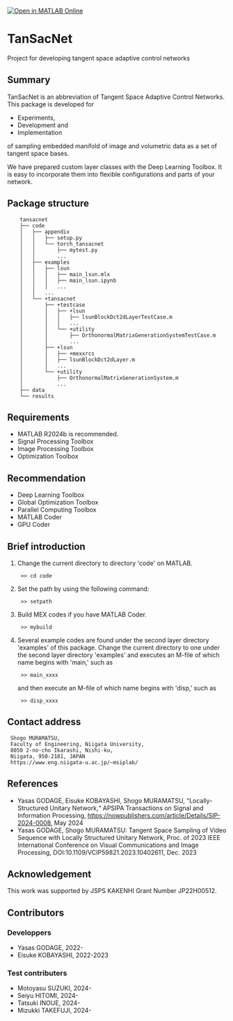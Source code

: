 [![Open in MATLAB Online](https://www.mathworks.com/images/responsive/global/open-in-matlab-online.svg)](https://matlab.mathworks.com/open/github/v1?repo=msiplab/TanSacNet) 

# TanSacNet
Project for developing tangent space adaptive control networks

## Summary

TanSacNet is an abbreviation of Tangent Space Adaptive Control Networks. 
This package is developed for

* Experiments,
* Development and
* Implementation

of sampling embedded manifold of image and volumetric data as a set of 
tangent space bases.

We have prepared custom layer classes with the Deep Learning Toolbox. 
It is easy to incorporate them into flexible configurations and 
parts of your network.

## Package structure

        tansacnet
        ├── code
        │   ├── appendix
        │   │   ├── setup.py
        │   │   └── torch_tansacnet
        │   │       ├── mytest.py 
        │   │       ...
        │   ├── examples
        │   │   ├── lsun
        │   │   │   ├── main_lsun.mlx
        │   │   │   ├── main_lsun.ipynb
        │   │   │   ...        
        │   │   ...
        │   └── +tansacnet
        │       ├── +testcase
        │       │   ├── +lsun
        │       │   │   ├── lsunBlockDct2dLayerTestCase.m
        │       │   │   ...
        │       │   └── +utility
        │       │       ├── OrthonormalMatrixGenerationSystemTestCase.m
        │       │       ...
        │       ├── +lsun
        │       │   ├── +mexxrcs     
        │       │   ├── lsunBlockDct2dLayer.m
        │       │   ...
        │       └── +utility
        │           ├── OrthonormalMatrixGenerationSystem.m
        │           ...
        ├── data
        └── results

## Requirements
 
 * MATLAB R2024b is recommended.
 * Signal Processing Toolbox
 * Image Processing Toolbox
 * Optimization Toolbox

## Recommendation
 
 * Deep Learning Toolbox
 * Global Optimization Toolbox 
 * Parallel Computing Toolbox
 * MATLAB Coder
 * GPU Coder

## Brief introduction
 
1. Change the current directory to directory 'code' on MATLAB.
    
        >> cd code

2. Set the path by using the following command:

        >> setpath

3. Build MEX codes if you have MATLAB Coder.

        >> mybuild

4. Several example codes are found under the second layer directory 
   'examples' of this package. Change the current directory to one under 
   the second layer directory 'examples' and executes an M-file of 
   which name begins with 'main,' such as
 
        >> main_xxxx
 
   and then execute an M-file of which name begins with 'disp,' such as
 
        >> disp_xxxx
 
## Contact address
 
     Shogo MURAMATSU,
     Faculty of Engineering, Niigata University,
     8050 2-no-cho Ikarashi, Nishi-ku,
     Niigata, 950-2181, JAPAN
     https://www.eng.niigata-u.ac.jp/~msiplab/
 
## References

* Yasas GODAGE, Eisuke KOBAYASHI, Shogo MURAMATSU, “Locally-Structured Unitary Network,“ APSIPA Transactions on Signal and Information Processing, https://nowpublishers.com/article/Details/SIP-2024-0008, May 2024
* Yasas GODAGE, Shogo MURAMATSU: Tangent Space Sampling of Video Sequence with Locally Structured Unitary Network, Proc. of 2023 IEEE International Conference on Visual Communications and Image Processing, DOI:10.1109/VCIP59821.2023.10402611, Dec. 2023
 
## Acknowledgement
 
This work was supported by JSPS KAKENHI Grant Number JP22H00512.
 
## Contributors

### Developpers
* Yasas GODAGE,  2022-
* Eisuke KOBAYASHI, 2022-2023
 
### Test contributers
* Motoyasu SUZUKI, 2024-
* Seiyu HITOMI, 2024-
* Tatsuki INOUE, 2024-
* Mizukki TAKEFUJI, 2024-

